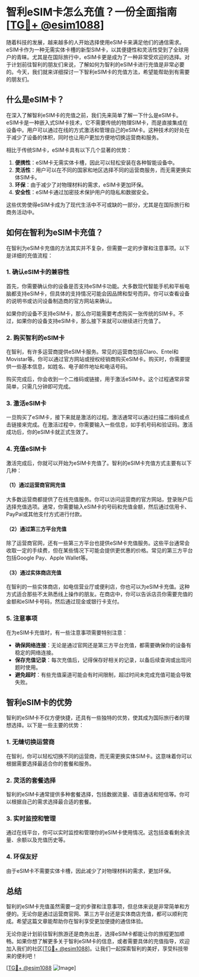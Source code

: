 # 智利eSIM卡怎么充值？一份全面指南[[TG💪+ @esim1088](https://t.me/s/esim1088)]

随着科技的发展，越来越多的人开始选择使用eSIM卡来满足他们的通信需求。eSIM卡作为一种无需实体卡槽的新型SIM卡，以其便捷性和灵活性受到了全球用户的青睐。尤其是在国际旅行中，eSIM卡更是成为了一种非常受欢迎的选择。对于计划前往智利的朋友们来说，了解如何为智利的eSIM卡进行充值是非常必要的。今天，我们就来详细探讨一下智利eSIM卡的充值方法，希望能帮助到有需要的朋友们。

## 什么是eSIM卡？

在深入了解智利eSIM卡的充值之前，我们先来简单了解一下什么是eSIM卡。eSIM卡是一种嵌入式SIM卡技术，它不需要传统的物理SIM卡，而是直接集成在设备中。用户可以通过在线的方式激活和管理自己的eSIM卡。这种技术的好处在于减少了设备的体积，同时也让用户更加方便地切换运营商和服务。

相比于传统SIM卡，eSIM卡具有以下几个显著的优势：

1. **便携性**：eSIM卡无需实体卡槽，因此可以轻松安装在各种智能设备中。
2. **灵活性**：用户可以在不同的国家和地区选择不同的运营商服务，而无需更换实体SIM卡。
3. **环保**：由于减少了对物理材料的需求，eSIM卡更加环保。
4. **安全性**：eSIM卡通过加密技术保护用户的隐私和数据安全。

这些优势使得eSIM卡成为了现代生活中不可或缺的一部分，尤其是在国际旅行和商务活动中。

## 如何在智利为eSIM卡充值？

在智利为eSIM卡充值的方法其实并不复杂，但需要一定的步骤和注意事项。以下是详细的充值流程：

### 1. 确认eSIM卡的兼容性

首先，你需要确认你的设备是否支持eSIM卡功能。大多数现代智能手机和平板电脑都支持eSIM卡，但具体的支持情况可能会因品牌和型号而异。你可以查看设备的说明书或访问设备制造商的官方网站来确认。

如果你的设备不支持eSIM卡，那么你可能需要考虑购买一张传统的SIM卡。不过，如果你的设备支持eSIM卡，那么接下来就可以继续进行充值了。

### 2. 购买智利的eSIM卡

在智利，有许多运营商提供eSIM卡服务。常见的运营商包括Claro、Entel和Movistar等。你可以通过官方网站或授权经销商购买eSIM卡。购买时，你需要提供一些基本信息，如姓名、电子邮件地址和电话号码。

购买完成后，你会收到一个二维码或链接，用于激活eSIM卡。这个过程通常非常简单，只需几分钟即可完成。

### 3. 激活eSIM卡

一旦购买了eSIM卡，接下来就是激活的过程。激活通常可以通过扫描二维码或点击链接来完成。在激活过程中，你需要输入一些信息，如手机号码和验证码。激活成功后，你的eSIM卡就正式生效了。

### 4. 充值eSIM卡

激活完成后，你就可以开始为eSIM卡充值了。智利的eSIM卡充值方式主要有以下几种：

#### （1）通过运营商官网充值

大多数运营商都提供了在线充值服务。你可以访问运营商的官方网站，登录账户后选择充值选项。通常，你需要输入eSIM卡的号码和充值金额，然后通过信用卡、PayPal或其他支付方式进行付款。

#### （2）通过第三方平台充值

除了运营商官网，还有一些第三方平台也提供eSIM卡充值服务。这些平台通常会收取一定的手续费，但在某些情况下可能会提供更优惠的价格。常见的第三方平台包括Google Pay、Apple Wallet等。

#### （3）通过实体商店充值

在智利的一些实体商店，如电信营业厅或便利店，你也可以为eSIM卡充值。这种方式适合那些不太熟悉线上操作的朋友。在商店中，你可以告诉店员你需要充值的金额和eSIM卡号码，然后通过现金或银行卡支付。

### 5. 注意事项

在为eSIM卡充值时，有一些注意事项需要特别注意：

- **确保网络连接**：无论是通过官网还是第三方平台充值，都需要确保你的设备有稳定的网络连接。
- **保存充值记录**：每次充值后，记得保存好相关的记录，以备后续查询或出现问题时使用。
- **避免超时**：有些充值渠道可能会有时间限制，超过时间未完成充值可能会导致失败。

## 智利eSIM卡的优势

智利的eSIM卡不仅方便快捷，还具有一些独特的优势，使其成为国际旅行者的理想选择。以下是一些主要的优势：

### 1. 无缝切换运营商

在智利，你可以轻松切换不同的运营商，而无需更换实体SIM卡。这意味着你可以根据需要选择最适合你的套餐和服务。

### 2. 灵活的套餐选择

智利的eSIM卡通常提供多种套餐选择，包括数据流量、语音通话和短信等。你可以根据自己的需求选择最合适的套餐。

### 3. 实时监控和管理

通过在线平台，你可以实时监控和管理你的eSIM卡使用情况。这包括查看剩余流量、余额以及充值历史等。

### 4. 环保友好

由于eSIM卡不需要实体卡槽，因此减少了对物理材料的需求，更加环保。

## 总结

智利的eSIM卡充值虽然需要一定的步骤和注意事项，但总体来说是非常简单和方便的。无论你是通过运营商官网、第三方平台还是实体商店充值，都可以顺利完成。希望这篇文章能帮助你在智利享受更加便捷的通信体验。

无论你是计划前往智利旅游还是商务出差，选择eSIM卡都能让你的旅程更加顺畅。如果你想了解更多关于智利eSIM卡的信息，或者需要具体的充值指导，欢迎加入我们的社区[[TG💪+ @esim1088](https://t.me/s/esim1088)]。让我们一起探索智利的美好，享受科技带来的便利吧！

[[TG💪+ @esim1088](https://t.me/s/esim1088) ![Image](https://i.postimg.cc/4NQfJmqS/Snipaste-2025-05-13-00-14-12.png)]